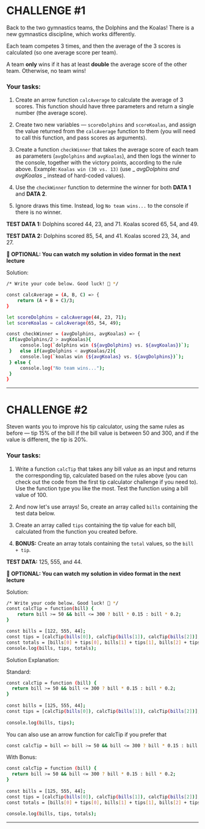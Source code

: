 # CHALLENGE #1
Back to the two gymnastics teams, the Dolphins and the Koalas! There is a new gymnastics discipline, which works differently.

Each team competes 3 times, and then the average of the 3 scores is calculated (so one average score per team).

A team **only** wins if it has at least **double** the average score of the other team. Otherwise, no team wins!



### Your tasks:

1. Create an arrow function `calcAverage` to calculate the average of 3 scores. This function should have three parameters and return a single number (the average score).

2. Create two new variables — `scoreDolphins` and `scoreKoalas`, and assign the value returned from the `calcAverage` function to them (you will need to call this function, and pass scores as arguments).

3. Create a function `checkWinner` that takes the average score of each team as parameters (`avgDolphins` and `avgKoalas`), and then logs the winner to the console, together with the victory points, according to the rule above. Example: `Koalas win (30 vs. 13)` (use _ _avgDolphins and avgKoalas_ _ instead of hard-coded values).

4. Use the `checkWinner` function to determine the winner for both **DATA 1** and **DATA 2**.

5. Ignore draws this time. Instead, log `No team wins...` to the console if there is no winner.



**TEST DATA 1:** Dolphins scored 44, 23, and 71. Koalas scored 65, 54, and 49.

**TEST DATA 2:** Dolphins scored 85, 54, and 41. Koalas scored 23, 34, and 27.



**👋 OPTIONAL: You can watch my solution in video format in the next lecture**

Solution:
```bash
/* Write your code below. Good luck! 🙂 */

const calcAverage = (A, B, C) => {
    return (A + B + C)/3;
}

let scoreDolphins = calcAverage(44, 23, 71);
let scoreKoalas = calcAverage(65, 54, 49);

const checkWinner = (avgDolphins, avgKoalas) => {
 if(avgDolphins/2 > avgKoalas){
     console.log(`dolphins win (${avgDolphins} vs. ${avgKoalas})`);
 }   else if(avgDolphins < avgKoalas/2){
     console.log(`koalas win (${avgKoalas} vs. ${avgDolphins})`);
 } else { 
     console.log("No team wins...");
 }
}
```

---

# CHALLENGE #2
Steven wants you to improve his tip calculator, using the same rules as before — tip 15% of the bill if the bill value is between 50 and 300, and if the value is different, the tip is 20%.

### Your tasks:

1. Write a function `calcTip` that takes any bill value as an input and returns the corresponding tip, calculated based on the rules above (you can check out the code from the first tip calculator challenge if you need to). Use the function type you like the most. Test the function using a bill value of 100.

2. And now let's use arrays! So, create an array called `bills` containing the test data below.

3. Create an array called `tips` containing the tip value for each bill, calculated from the function you created before.

4. **BONUS:** Create an array totals containing the `total` values, so the `bill + tip`.

**TEST DATA:** 125, 555, and 44.



**👋 OPTIONAL: You can watch my solution in video format in the next lecture**

Solution:
```bash
/* Write your code below. Good luck! 🙂 */
const calcTip = function(bill) {
    return bill >= 50 && bill <= 300 ? bill * 0.15 : bill * 0.2;
}

const bills = [122, 555, 44];
const tips = [calcTip(bills[0]), calcTip(bills[1]), calcTip(bills[2])];
const totals = [bills[0] + tips[0], bills[1] + tips[1], bills[2] + tips[2]];
console.log(bills, tips, totals);
```

Solution Explanation:

Standard:

```bash
const calcTip = function (bill) {
  return bill >= 50 && bill <= 300 ? bill * 0.15 : bill * 0.2;
}
 
const bills = [125, 555, 44];
const tips = [calcTip(bills[0]), calcTip(bills[1]), calcTip(bills[2])];
 
console.log(bills, tips);
```
You can also use an arrow function for calcTip if you prefer that

```bash
const calcTip = bill => bill >= 50 && bill <= 300 ? bill * 0.15 : bill * 0.2;
```

With Bonus:
```bash
const calcTip = function (bill) {
  return bill >= 50 && bill <= 300 ? bill * 0.15 : bill * 0.2;
}
 
const bills = [125, 555, 44];
const tips = [calcTip(bills[0]), calcTip(bills[1]), calcTip(bills[2])];
const totals = [bills[0] + tips[0], bills[1] + tips[1], bills[2] + tips[2]];
 
console.log(bills, tips, totals);
```
---
